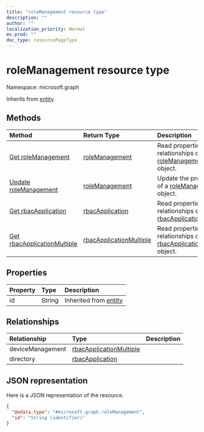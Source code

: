 ```yaml
---
title: "roleManagement resource type"
description: ""
author: ""
localization_priority: Normal
ms.prod: ""
doc_type: resourcePageType
---
```


# roleManagement resource type


Namespace: microsoft.graph




Inherits from [entity](../resources/entity.md)

## Methods
|Method|Return Type|Description|
|:---|:---|:---|
|[Get roleManagement](../api/rolemanagement-get.md)|[roleManagement](../resources/rolemanagement.md)|Read properties and relationships of the [roleManagement](../resources/rolemanagement.md) object.|
|[Update roleManagement](../api/rolemanagement-update.md)|[roleManagement](../resources/rolemanagement.md)|Update the properties of a [roleManagement](../resources/rolemanagement.md) object.|
|[Get rbacApplication](../api/rbacapplication-get.md)|[rbacApplication](../resources/rbacapplication.md)|Read properties and relationships of the [rbacApplication](../resources/rbacapplication.md) object.|
|[Get rbacApplicationMultiple](../api/rbacapplicationmultiple-get.md)|[rbacApplicationMultiple](../resources/rbacapplicationmultiple.md)|Read properties and relationships of the [rbacApplicationMultiple](../resources/rbacapplicationmultiple.md) object.|

## Properties
|Property|Type|Description|
|:---|:---|:---|
|id|String| Inherited from [entity](../resources/entity.md)|

## Relationships
|Relationship|Type|Description|
|:---|:---|:---|
|deviceManagement|[rbacApplicationMultiple](../resources/rbacapplicationmultiple.md)||
|directory|[rbacApplication](../resources/rbacapplication.md)||

## JSON representation
Here is a JSON representation of the resource.
<!-- {
  "blockType": "resource",
  "keyProperty": "id",
  "@odata.type": "microsoft.graph.roleManagement",
  "baseType": "microsoft.graph.entity",
  "openType": false
}
-->
``` json
{
  "@odata.type": "#microsoft.graph.roleManagement",
  "id": "String (identifier)"
}
```

